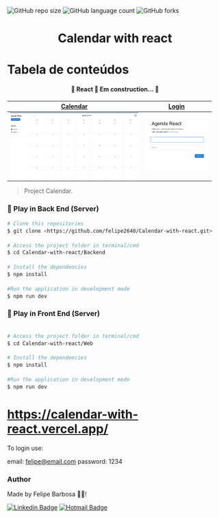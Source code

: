 ![GitHub repo size](https://img.shields.io/github/repo-size/felipe2640/Dashboard_RH?style=for-the-badge)
![GitHub language count](https://img.shields.io/github/languages/count/felipe2640/Dashboard_RH?style=for-the-badge)
![GitHub forks](https://img.shields.io/github/forks/felipe2640/Dashboard_RH?style=for-the-badge)

<h1 align="center">Calendar with react</h1>

# Tabela de conteúdos

<h4 align="center"> 
	🚧  React 🚀 Em construction...  🚧
</h4>
<!-- Image -->

<table role="table">
  <thead>
    <tr>
      <th align="center">
        <a href="" rel="nofollow"><strong>Calendar</strong></a>
      </th>
      <th align="center">
        <a href="" rel="nofollow"><strong>Login</strong></a>
      </th>
    </tr>
  </thead>
  <tbody>
    <tr>
      <td align="center">
        <a href="" rel="nofollow"
          ><img
            src="/img/Calendar.PNG"
            alt="Screenshot of Desktop dashboard"
            width="300"
            data-canonical-src="/img/Calendar.PNG"
            style="max-width: 100%" /></a
        ><br /><sup></sup>
      </td>
      <td align="center">
        <a href="" rel="nofollow"
          ><img
            src="/img/Login.PNG"
            alt="Screenshot of Mobile dashboard"
            width="150"
            width="150"          
        </a>
        <br /><sup></sup>
      </td>
    </tr>
  </tbody>
</table>

<!-- ---------------------------------------------------------------->

> Project Calendar.

### 🎲 Play in Back End (Server)

```bash
# Clone this repositories
$ git clone <https://github.com/felipe2640/Calendar-with-react.git>

# Access the project folder in terminal/cmd
$ cd Calendar-with-react/Backend

# Install the dependencies
$ npm install

#Run the application in development mode
$ npm run dev
```

### 🎲 Play in Front End (Server)

```bash

# Access the project folder in terminal/cmd
$ cd Calendar-with-react/Web

# Install the dependencies
$ npm install

#Run the application in development mode
$ npm run dev
```

# https://calendar-with-react.vercel.app/

To login use:

email: felipe@email.com
password: 1234

### Author

Made by Felipe Barbosa 👋🏽!

[![Linkedin Badge](https://img.shields.io/badge/-Felipe-blue?style=flat-square&logo=Linkedin&logoColor=white&link=https://www.linkedin.com/in/felipe-barbosa-br//)](https://www.linkedin.com/in/felipe-barbosa-br/)
[![Hotmail Badge](https://img.shields.io/badge/-Hotmail-0078D4?style=flat-square&logo=microsoft-outlook&logoColor=white&link=mailto:felipe_brito09t@hotmail.com)](mailto:felipe_brito09t@hotmail.com)
